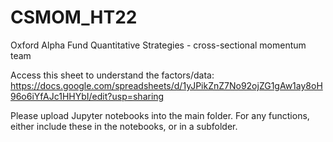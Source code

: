 # CSMOM_HT22
Oxford Alpha Fund Quantitative Strategies - cross-sectional momentum team

Access this sheet to understand the factors/data:
https://docs.google.com/spreadsheets/d/1yJPikZnZ7No92ojZG1gAw1ay8oH96o6iYfAJc1HHYbI/edit?usp=sharing

Please upload Jupyter notebooks into the main folder.
For any functions, either include these in the notebooks, or in a subfolder.

